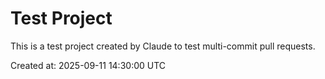 # Test Project

This is a test project created by Claude to test multi-commit pull requests.

Created at: 2025-09-11 14:30:00 UTC
